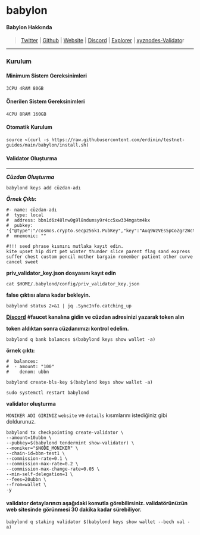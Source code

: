 # babylon

#### Babylon Hakkında

> [Twitter](https://twitter.com/babylon\_chain) | [Github](https://github.com/babylonchain) | [Website](https://www.babylonchain.io/) | [Discord](https://discord.gg/babylonchain) | [Explorer](https://babylon.explorers.guru/) | [xyznodes-Validato](https://babylon.explorers.guru/validator/bbnvaloper1c3dqepg3d09laank40dgulv5dzyvp4nfq6h8jd)r

***

### Kurulum

#### Minimum Sistem Gereksinimleri

```
3CPU 4RAM 80GB
```

#### Önerilen Sistem Gereksinimleri

```
4CPU 8RAM 160GB
```

#### Otomatik Kurulum

```
source <(curl -s https://raw.githubusercontent.com/erdinin/testnet-guides/main/babylon/install.sh)
```

#### Validator Oluşturma

***

_**Cüzdan Oluşturma**_

```
babylond keys add cüzdan-adı
```

_**Örnek Çıktı**_**:**

```
#- name: cüzdan-adı
#  type: local
#  address: bbn1d6z48lnw0g9l8ndumsy9r4cc5xw334mgatm4kx
#  pubkey: '{"@type":"/cosmos.crypto.secp256k1.PubKey","key":"Auq9WzVEs5pCoZgr2WctjI7fU+lJCH0I3r6GC1oa0tc0"}'
#  mnemonic: ""

#!!! seed phrase kısmını mutlaka kayıt edin.
kite upset hip dirt pet winter thunder slice parent flag sand express suffer chest custom pencil mother bargain remember patient other curve cancel sweet
```

**priv\_validator\_key.json dosyasını kayıt edin**

```
cat $HOME/.babylond/config/priv_validator_key.json
```

**false çıktısı alana kadar bekleyin.**

```
babylond status 2>&1 | jq .SyncInfo.catching_up
```

[**Discord**](https://discord.gg/babylonchain) **#faucet kanalına gidin ve cüzdan adresinizi yazarak token alın**

**token aldıktan sonra cüzdanımızı kontrol edelim.**

```
babylond q bank balances $(babylond keys show wallet -a)
```

**örnek çıktı:**

```
#  balances:
#  - amount: "100"
#    denom: ubbn
```

```
babylond create-bls-key $(babylond keys show wallet -a)
```

```
sudo systemctl restart babylond
```

**validator oluşturma**

`MONIKER ADI GIRINIZ` `website` ve `details` kısımlarını istediğiniz gibi doldurunuz.

```
babylond tx checkpointing create-validator \
--amount=10ubbn \
--pubkey=$(babylond tendermint show-validator) \
--moniker="$NODE_MONIKER" \
--chain-id=bbn-test1 \
--commission-rate=0.1 \
--commission-max-rate=0.2 \
--commission-max-change-rate=0.05 \
--min-self-delegation=1 \
--fees=20ubbn \
--from=wallet \
-y
```

#### validator detaylarınızı aşağıdaki komutla görebilirsiniz. validatörünüzün web sitesinde görünmesi 30 dakika kadar sürebiliyor.

```
babylond q staking validator $(babylond keys show wallet --bech val -a)
```
